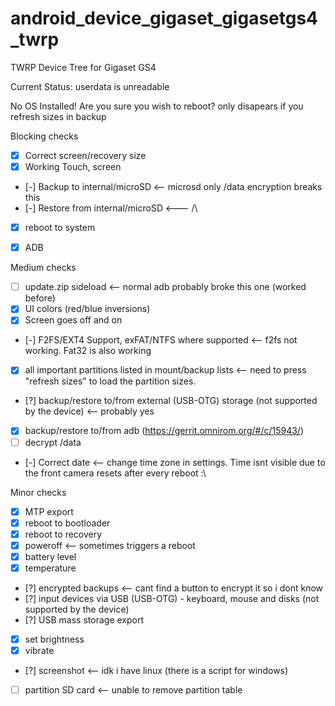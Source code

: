 # android_device_gigaset_gigasetgs4_twrp
TWRP Device Tree for Gigaset GS4

Current Status:
userdata is unreadable

No OS Installed! Are you sure you wish to reboot? only disapears if you refresh sizes in backup

Blocking checks
- [x] Correct screen/recovery size
- [x] Working Touch, screen
- [-] Backup to internal/microSD <-- microsd only /data encryption breaks this
- [-] Restore from internal/microSD <--- /\
- [x] reboot to system
- [x] ADB




Medium checks
- [ ] update.zip sideload <-- normal adb probably broke this one (worked before)
- [x] UI colors (red/blue inversions)
- [x] Screen goes off and on
- [-] F2FS/EXT4 Support, exFAT/NTFS where supported <-- f2fs not working. Fat32 is also working
- [x] all important partitions listed in mount/backup lists <-- need to press "refresh sizes" to load the partition sizes.
- [?] backup/restore to/from external (USB-OTG) storage (not supported by the device) <-- probably yes
- [x] backup/restore to/from adb (https://gerrit.omnirom.org/#/c/15943/)
- [ ] decrypt /data
- [-] Correct date <-- change time zone in settings. Time isnt visible due to the front camera resets after every reboot :\



Minor checks
- [x] MTP export
- [x] reboot to bootloader
- [x] reboot to recovery
- [x] poweroff <-- sometimes triggers a reboot
- [x] battery level
- [x] temperature
- [?] encrypted backups <-- cant find a button to encrypt it so i dont know
- [?] input devices via USB (USB-OTG) - keyboard, mouse and disks (not supported by the device)
- [?] USB mass storage export
- [x] set brightness
- [x] vibrate
- [?] screenshot <-- idk i have linux (there is a script for windows)
- [ ] partition SD card <-- unable to remove partition table
